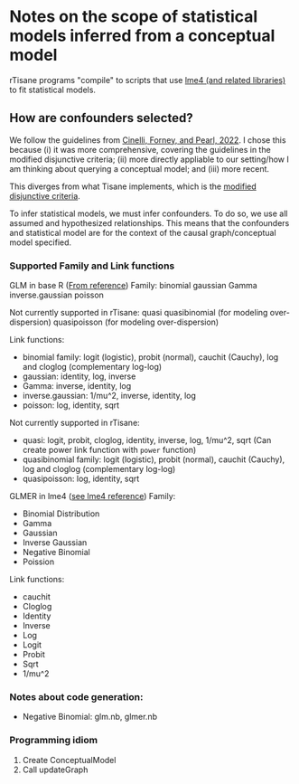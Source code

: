 # Notes on the scope of statistical models inferred from a conceptual model 
rTisane programs "compile" to scripts that use [lme4 (and related libraries)](https://github.com/lme4/lme4) to fit statistical models. 

## How are confounders selected? 
We follow the guidelines from [Cinelli, Forney, and Pearl, 2022](https://ftp.cs.ucla.edu/pub/stat_ser/r493.pdf). I chose this because (i) it was more comprehensive, covering the guidelines in the modified disjunctive criteria; (ii) more directly appliable to our setting/how I am thinking about querying a conceptual model; and (iii) more recent.

This diverges from what Tisane implements, which is the [modified disjunctive criteria](https://link.springer.com/article/10.1007/s10654-019-00494-6). 

To infer statistical models, we must infer confounders. To do so, we use all assumed and hypothesized relationships. This means that the confounders and statistical model are for the context of the causal graph/conceptual model specified.  
### Supported Family and Link functions
GLM in base R ([From reference](https://www.rdocumentation.org/packages/stats/versions/3.6.2/topics/family))
Family: 
binomial
gaussian
Gamma
inverse.gaussian
poisson

Not currently supported in rTisane: 
quasi
quasibinomial (for modeling over-dispersion)
quasipoisson (for modeling over-dispersion)

Link functions: 
- binomial family: logit (logistic), probit (normal), cauchit (Cauchy), log and cloglog (complementary log-log)
- gaussian: identity, log, inverse
- Gamma:  inverse, identity, log
- inverse.gaussian: 1/mu^2, inverse, identity, log
- poisson: log, identity, sqrt

Not currently supported in rTisane: 
- quasi: logit, probit, cloglog, identity, inverse, log, 1/mu^2, sqrt (Can create power link function with `power` function)
- quasibinomial family: logit (logistic), probit (normal), cauchit (Cauchy), log and cloglog (complementary log-log)
- quasipoisson: log, identity, sqrt

GLMER in lme4 ([see lme4 reference](https://github.com/lme4/lme4/blob/master/src/glmFamily.h))
Family: 
- Binomial Distribution
- Gamma
- Gaussian
- Inverse Gaussian
- Negative Binomial
- Poission

Link functions: 
- cauchit
- Cloglog
- Identity
- Inverse
- Log
- Logit
- Probit
- Sqrt
- 1/mu^2

### Notes about code generation: 
- Negative Binomial: glm.nb, glmer.nb

### Programming idiom 
1. Create ConceptualModel 
3. Call updateGraph
